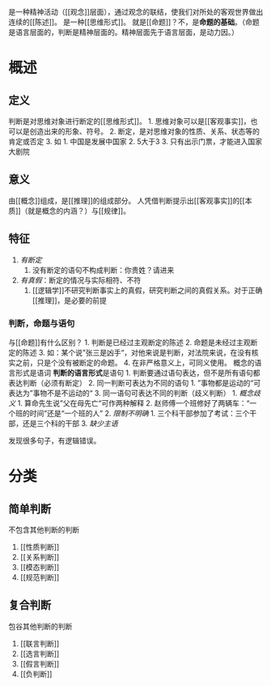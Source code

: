 是一种精神活动（[[观念]]层面），通过观念的联结，使我们对所处的客观世界做出连续的[[陈述]]。
是一种[[思维形式]]。
就是[[命题]]？不，是**命题的基础**。（命题是语言层面的，判断是精神层面的。精神层面先于语言层面，是动力因。）

# 概述
## 定义
判断是对思维对象进行断定的[[思维形式]]。
	1. 思维对象可以是[[客观事实]]，也可以是创造出来的形象、符号。
	2. 断定，是对思维对象的性质、关系、状态等的肯定或否定
	3. 如
		1. 中国是发展中国家
		2. 5大于3
		3. 只有出示门票，才能进入国家大剧院
## 意义
由[[概念]]组成，是[[推理]]的组成部分。
人凭借判断提示出[[客观事实]]的[[本质]]（就是概念的内涵？）与[[规律]]。
## 特征
1. *有断定*
	1. 没有断定的语句不构成判断：你贵姓？请进来
2. *有真假*：断定的情况与实际相符、不符
	1. [[逻辑学]]不研究判断事实上的真假，研究判断之间的真假关系。对于正确[[推理]]，是必要的前提
### 判断，命题与语句
与[[命题]]有什么区别？
	1. 判断是已经过主观断定的陈述
	2. 命题是未经过主观断定的陈述
	3. 如：某个说”张三是凶手“，对他来说是判断，对法院来说，在没有核实之前，只是个没有被断定的命题。
	4. 在非严格意义上，可同义使用。
概念的语言形式是语词
**判断的语言形式**是语句
	1. 判断要通过语句表达，但不是所有语句都表达判断（必须有断定）
	2. 同一判断可表达为不同的语句
		1. ”事物都是运动的“可表达为”事物不是不运动的“
	3. 同一语句可表达不同的判断（歧义判断）
		1. *概念歧义* 
			1. 算命先生说”父在母先亡“可作两种解释
			2. 赵师傅一个班修好了两辆车：“一个班的时间”还是“一个班的人”
		2. *限制不明确* 
			1. 三个科干部参加了考试：三个干部，还是三个科的干部
		3. *缺少主语* 

发现很多句子，有逻辑错误。
# 分类
## 简单判断
不包含其他判断的判断
1. [[性质判断]] 
2. [[关系判断]] 
3. [[模态判断]] 
4. [[规范判断]] 
## 复合判断
包谷其他判断的判断
1. [[联言判断]] 
2. [[选言判断]] 
3. [[假言判断]] 
4. [[负判断]] 